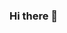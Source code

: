 ### Hi there 👋

<!--
**vittoriop17/vittoriop17** is a ✨ _special_ ✨ repository because its `README.md` (this file) appears on your GitHub profile.

Here are some ideas to get you started:

- 🔭 I’m currently working on ...
- 🌱 I’m currently learning ...
- 👯 I’m looking to collaborate on ...
- 🤔 I’m looking for help with ...
- 💬 Ask me about ...
- 📫 How to reach me: ...
- 😄 Pronouns: ...
- ⚡ Fun fact: ...

# Vittorio's Portfolio

## About Me
Hello, I'm Vittorio, a passionate Artificial Intelligence student pursuing a double degree at Polytechnique of Turin and Royal Institute of Technology (KTH). I am enthusiastic about [mention your interests or career goals]. I believe in continuous learning and enjoy working on exciting projects.

![Your Profile Picture](insert_image_link_here)

## University Experience
- **Master's in Machine Learning**
  - Royal Institute of Technology (KTH)
  - *Graduated in 2023*
  - [Any honors or achievements]

- **Bachelor's in Computer Science**
  - Polytechnique of Turin
  - *Graduated in 2019*
  - [Any honors or achievements]

- **Relevant Courses**
  - [Link to External Document](insert_link_to_courses_here)

## Projects
### Project 1: [Project Name]
- **Description:** Briefly describe the project.
- **GitHub Repository:** [Link to GitHub Repo](insert_link_here)
- ![Project Screenshot](insert_image_link_here)

- **Date:** Started in [Start Date] - Completed in [End Date]

### Project 2: [Project Name]
- **Description:** Briefly describe the project.
- **GitHub Repository:** [Link to GitHub Repo](insert_link_here)
- ![Project Screenshot](insert_image_link_here)

- **Date:** Started in [Start Date] - Completed in [End Date]

### Project 3: [Project Name]
- **Description:** Briefly describe the project.
- **GitHub Repository:** [Link to GitHub Repo](insert_link_here)
- ![Project Screenshot](insert_image_link_here)

- **Date:** Started in [Start Date] - Completed in [End Date]

## Skills
- List your technical skills (e.g., programming languages, tools, frameworks).

## Contact Me
- **LinkedIn:** [Your LinkedIn Profile](insert_link_here)
- **Email:** your.email@example.com



-->
